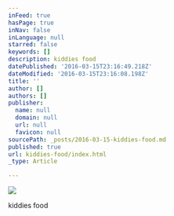 ```yaml
---
inFeed: true
hasPage: true
inNav: false
inLanguage: null
starred: false
keywords: []
description: kiddies food
datePublished: '2016-03-15T23:16:49.218Z'
dateModified: '2016-03-15T23:16:08.198Z'
title: ''
author: []
authors: []
publisher:
  name: null
  domain: null
  url: null
  favicon: null
sourcePath: _posts/2016-03-15-kiddies-food.md
published: true
url: kiddies-food/index.html
_type: Article

---
```

![](https://the-grid-user-content.s3-us-west-2.amazonaws.com/c55e7f2b-96eb-4c1f-8996-2831fa17a7f3.jpg)

kiddies food